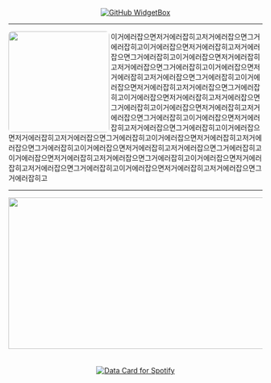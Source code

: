 <div align="center">
  
[![GitHub WidgetBox](https://github-widgetbox.vercel.app/api/profile?username=eonduck2&data=followers,repositories,stars,commits)](https://github.com/Jurredr/github-widgetbox)

---

<div align="left">
  <img align="left" height="200" style="border-radius:7px" src="https://i.namu.wiki/i/7TpJiMdLkh0CF5BaXepxTiVtNYB57y__0jodJaqmUIMdrIfP0xMA790M7IYb5tU4S0uWAZYHeBijlqerp9Y3ao_dLGuiHHdr2z-GmprkDMk1wZfnL8YrUyf7HCti7T-si9zOBp3DUUjUCzZe4ox1Cg.webp"  />
<span>이거에러잡으면저거에러잡히고저거에러잡으면그거에러잡히고이거에러잡으면저거에러잡히고저거에러잡으면그거에러잡히고이거에러잡으면저거에러잡히고저거에러잡으면그거에러잡히고이거에러잡으면저거에러잡히고저거에러잡으면그거에러잡히고이거에러잡으면저거에러잡히고저거에러잡으면그거에러잡히고이거에러잡으면저거에러잡히고저거에러잡으면그거에러잡히고이거에러잡으면저거에러잡히고저거에러잡으면그거에러잡히고이거에러잡으면저거에러잡히고저거에러잡으면그거에러잡히고이거에러잡으면저거에러잡히고저거에러잡으면그거에러잡히고이거에러잡으면저거에러잡히고저거에러잡으면그거에러잡히고이거에러잡으면저거에러잡히고저거에러잡으면그거에러잡히고이거에러잡으면저거에러잡히고저거에러잡으면그거에러잡히고이거에러잡으면저거에러잡히고저거에러잡으면그거에러잡히고이거에러잡으면저거에러잡히고저거에러잡으면그거에러잡히고</span>
</div>

---


<div align="center">
<a href="https://github.com/devxb/gitanimals">
<img
  src="https://render.gitanimals.org/farms/eonduck2"
  width="600"
  height="300"
/>
</a>
</div>

<br/>
<br/>


<a href="https://data-card-for-spotify.herokuapp.com/card?user_id=31ahf5obk3y6weke7yslqv6vv6z4">
  <img src="https://data-card-for-spotify.herokuapp.com/api/card?user_id=31ahf5obk3y6weke7yslqv6vv6z4&show_border=1&custom_title=-_-&limit=3" alt="Data Card for Spotify">
</a>

</div>
